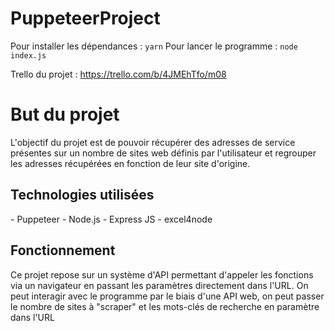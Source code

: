 # PuppeteerProject

Pour installer les dépendances : `yarn` 
Pour lancer le programme : `node index.js`

Trello du projet : https://trello.com/b/4JMEhTfo/m08

<h1> But du projet </h1>
L'objectif du projet est de pouvoir récupérer des adresses de service présentes sur un nombre de sites web définis par l'utilisateur et regrouper les adresses récupérées en fonction de leur site d'origine.

<h2> Technologies utilisées </h2>
- Puppeteer
- Node.js
- Express JS
- excel4node

<h2> Fonctionnement </h2>
Ce projet repose sur un système d'API permettant d'appeler les fonctions via un navigateur en passant les paramètres directement dans l'URL. On peut interagir avec le programme par le biais d'une API web, on peut passer le nombre de sites à "scraper" et les mots-clés de recherche en paramètre dans l'URL
